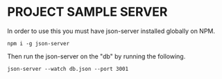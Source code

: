 # PROJECT SAMPLE SERVER
In order to use this you must have json-server installed globally on NPM.

`npm i -g json-server`

Then run the json-server on the "db" by running the following.

`json-server --watch db.json --port 3001`